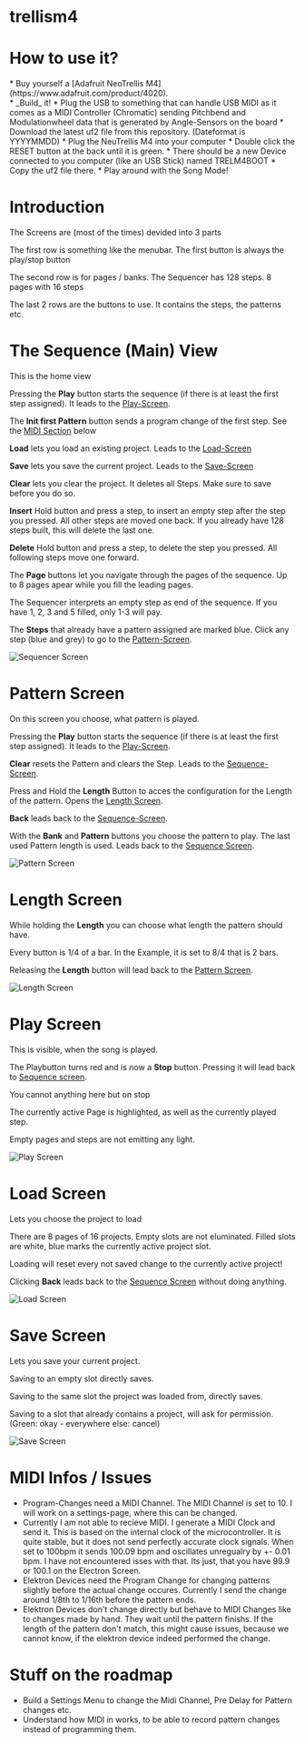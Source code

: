 # trellism4

<h1>How to use it?</h1>
 * Buy yourself a [Adafruit NeoTrellis M4](https://www.adafruit.com/product/4020).<br />
 * _Build_ it!
 * Plug the USB to something that can handle USB MIDI as it comes as a MIDI Controller (Chromatic) sending Pitchbend and Modulationwheel data that is generated by Angle-Sensors on the board
 * Download the latest uf2 file from this repository. (Dateformat is YYYYMMDD)
 * Plug the NeuTrellis M4 into your computer
 * Double click the RESET button at the back until it is green.
 * There should be a new Device connected to you computer (like an USB Stick) named TRELM4BOOT
 * Copy the uf2 file there.
 * Play around with the Song Mode!


<h1>Introduction</h1>
<p>The Screens are (most of the times) devided into 3 parts</p>
<p>The first row is something like the menubar. The first button is always the play/stop button</p>
<p>The second row is for pages / banks. The Sequencer has 128 steps. 8 pages with 16 steps</p>
<p>The last 2 rows are the buttons to use. It contains the steps, the patterns etc.</p>

<h1 id="Sequence">The Sequence (Main) View</h1>
<p>This is the home view</p>
<p>Pressing the <b>Play</b> button starts the sequence (if there is at least the first step assigned). It leads to the <a href="#Play">Play-Screen</a>.</p>
<p>The <b>Init first Pattern</b> button sends a program change of the first step. See the <a href="#Midi">MIDI Section</a> below</p>
<p><b>Load</b> lets you load an existing project. Leads to the <a href="#Load">Load-Screen</a></p>
<p><b>Save</b> lets you save the current project. Leads to the <a href="#Save">Save-Screen</a></p>
<p><b>Clear</b> lets you clear the project. It deletes all Steps. Make sure to save before you do so.</p>
<p><b>Insert</b> Hold button and press a step, to insert an empty step after the step you pressed. All other steps are moved one back. If you already have 128 steps built, this will delete the last one.</p>
<p><b>Delete</b> Hold button and press a step, to delete the step you pressed. All following steps move one forward.</p>
<p>The <b>Page</b> buttons let you navigate through the pages of the sequence. Up to 8 pages apear while you fill the leading pages.</p>
<p>The Sequencer interprets an empty step as end of the sequence. If you have 1, 2, 3 and 5 filled, only 1-3 will pay.</p>
<p>The <b>Steps</b> that already have a pattern assigned are marked blue. Click any step (blue and grey) to go to the <a href="Pattern">Pattern-Screen</a>.</p>

![Sequencer Screen](https://github.com/uija/trellism4/blob/master/SongMode/img/sequencer.png?raw=true)

<h1 id="Pattern">Pattern Screen</h1>
<p>On this screen you choose, what pattern is played.</p>
<p>Pressing the <b>Play</b> button starts the sequence (if there is at least the first step assigned). It leads to the <a href="#Play">Play-Screen</a>.</p>
<p><b>Clear</b> resets the Pattern and clears the Step. Leads to the <a href="#Sequence">Sequence-Screen</a>.</p>
<p>Press and Hold the <b>Length</b> Button to acces the configuration for the Length of the pattern. Opens the <a href="#Length">Length Screen</a>.</p>
<p><b>Back</b> leads back to the <a href="#Sequence">Sequence-Screen</a>.</p>
<p>With the <b>Bank</b> and <b>Pattern</b> buttons you choose the pattern to play. The last used Pattern length is used. Leads back to the <a href="#Sequence">Sequence Screen</a>.</p>

![Pattern Screen](https://github.com/uija/trellism4/blob/master/SongMode/img/step.png?raw=true)


<h1 id="Length">Length Screen</h1>
<p>While holding the <b>Length</b> you can choose what length the pattern should have.</p>
<p>Every button is 1/4 of a bar. In the Example, it is set to 8/4 that is 2 bars.</p>
<p>Releasing the <b>Length</b> button will lead back to the <a href="#Pattern">Pattern Screen</a>.</p>

![Length Screen](https://github.com/uija/trellism4/blob/master/SongMode/img/length.png?raw=true)

<h1 id="Play">Play Screen</h1>
<p>This is visible, when the song is played.</p>
<p>The Playbutton turns red and is now a <b>Stop</b> button. Pressing it will lead back to <a href="#Sequence">Sequence screen</a>.</p>
<p>You cannot anything here but on stop</p>
<p>The currently active Page is highlighted, as well as the currently played step.</p>
<p>Empty pages and steps are not emitting any light.</p>

![Play Screen](https://github.com/uija/trellism4/blob/master/SongMode/img/play.png?raw=true)

<h1 id="Load">Load Screen</h1>
<p>Lets you choose the project to load</p>
<p>There are 8 pages of 16 projects. Empty slots are not eluminated. Filled slots are white,
  blue marks the currently active project slot.</p>
<p>Loading will reset every not saved change to the currently active project!</p>
<p>Clicking <b>Back</b> leads back to the <a href="#Sequence">Sequence Screen</a> without doing anything.</p>

![Load Screen](https://github.com/uija/trellism4/blob/master/SongMode/img/load.png?raw=true)

<h1 id="Save">Save Screen</h1>
<p>Lets you save your current project.</p>
<p>Saving to an empty slot directly saves.</p>
<p>Saving to the same slot the project was loaded from, directly saves.</p>
<p>Saving to a slot that already contains a project, will ask for permission. (Green: okay - everywhere else: cancel)</p>

![Save Screen](https://github.com/uija/trellism4/blob/master/SongMode/img/save.png?raw=true)

<h1 id="Midi">MIDI Infos / Issues</h1>
<ul>
  <li>Program-Changes need a MIDI Channel. The MIDI Channel is set to 10. I will work on a settings-page, where this can be changed.</li>
  <li>Currently I am not able to recieve MIDI. I generate a MIDI Clock and send it. This is based on the internal clock of the microcontroller. It is quite stable, but it does not send perfectly accurate clock signals.
    When set to 100bpm it sends 100.09 bpm and oscillates unregualry by +- 0.01 bpm. I have not encountered isses with that. Its just, that you have 99.9 or 100.1 on the Electron Screen.</li>
  <li>Elektron Devices need the Program Change for changing patterns slightly before the actual change occures. Currently I send the change around 1/8th to 1/16th before the pattern ends.</li>
  <li>Elektron Devices don't change directly but behave to MIDI Changes like to changes made by hand. They wait until the pattern finishs. If the length of the pattern don't match, this might cause issues, because we cannot know, if the elektron device indeed performed the change.</li>
</ul>
<h1 id="Todo">Stuff on the roadmap</h1>
<ul>
  <li>Build a Settings Menu to change the Midi Channel, Pre Delay for Pattern changes etc.</li>
  <li>Understand how MIDI in works, to be able to record pattern changes instead of programming them.</li>
</ul>
